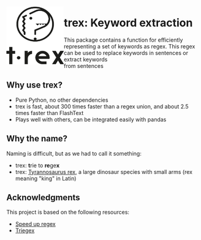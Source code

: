 <a href="https://github.com/mesejo/trex"><img src="https://raw.githubusercontent.com/mesejo/trex/images/trex_logo.png" width="150" height="150" align="left" /></a>

# trex: Keyword extraction

This package contains a function for efficiently representing a set of keywords as regex. This regex can be used to replace keywords in sentences or extract keywords  
from sentences

## Why use trex?

- Pure Python, no other dependencies
- trex is fast, about 300 times faster than a regex union, and about 2.5 times faster than FlashText
- Plays well with others, can be integrated easily with pandas

## Why the name?

Naming is difficult, but as we had to call it something:

* trex: **t**rie to **re**ge**x**
* trex: [Tyrannosaurus rex](https://en.wikipedia.org/wiki/Tyrannosaurus), a large dinosaur species with small arms  (rex meaning "king" in Latin)

## Acknowledgments

This project is based on the following resources:

- [Speed up regex](https://stackoverflow.com/questions/42742810/speed-up-millions-of-regex-replacements-in-python-3)
- [Triegex](https://github.com/ZhukovAlexander/triegex) 